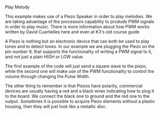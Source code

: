 Play Melody

This example makes use of a Piezo Speaker in order to play melodies. We are taking advantage of the processors capability to produde PWM signals in order to play music. There is more information about how PWM works written by David Cuartielles here and even at K3's old course guide

A Piezo is nothing but an electronic device that can both be used to play tones and to detect tones. In our example we are plugging the Piezo on the pin number 9, that supports the functionality of writing a PWM signal to it, and not just a plain HIGH or LOW value.

The first example of the code will just send a square wave to the piezo, while the second one will make use of the PWM functionality to control the volume through changing the Pulse Width.

The other thing to remember is that Piezos have polarity, commercial devices are usually having a red and a black wires indicating how to plug it to the board. We connect the black one to ground and the red one to the output. Sometimes it is possible to acquire Piezo elements without a plastic housing, then they will just look like a metallic disc.
